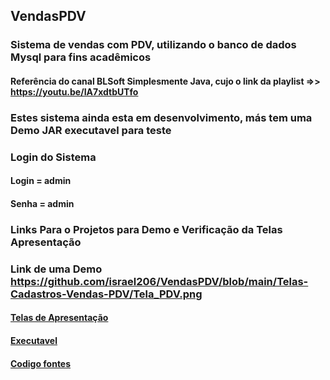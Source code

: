 ## VendasPDV
### Sistema de vendas com PDV, utilizando o banco de dados Mysql para fins acadêmicos

#### Referência do canal BLSoft Simplesmente Java, cujo o link da playlist =>> https://youtu.be/IA7xdtbUTfo

### Estes sistema ainda esta em desenvolvimento, más tem uma Demo JAR executavel para teste
### Login do Sistema
#### Login = admin
#### Senha = admin
 
 ### Links Para o Projetos para Demo e Verificação da Telas Apresentação
 ### Link de uma Demo https://github.com/israel206/VendasPDV/blob/main/Telas-Cadastros-Vendas-PDV/Tela_PDV.png
 #### [Telas de Apresentação](https://github.com/israel206/VendasPDV/tree/main/Telas-Cadastros-Vendas-PDV)
 #### [Executavel](https://github.com/israel206/VendasPDV/tree/main/vendaBL-exe)
 #### [Codigo fontes](https://github.com/israel206/VendasPDV/tree/main/VendasBL-Codigo)
